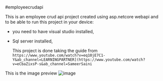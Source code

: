 #employeecrudapi

This is an employee crud api project created using asp.netcore webapi  and to be able to run this project in your device:

- you need to have visual studio installed,
- Sql server installed,

  This project is done taking the guide from `https://www.youtube.com/watch?v=eq10jE7C1-Y&ab_channel=LEARNINGPARTNER](https://www.youtube.com/watch?v=eCbaZixsP-s&ab_channel=SameerSaini`

This is the image preview 
![image](https://github.com/Nensi-Rijal/asp.netcore_employeecrudapi_001/assets/65943072/24bc87bb-7bf2-4974-9773-cf2dd62b5870)






